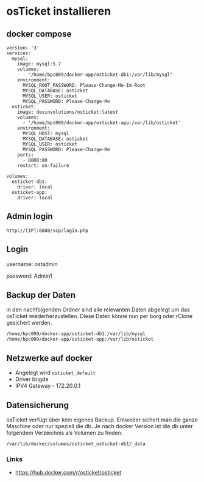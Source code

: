# osTicket installieren

## docker compose
```
version: '3'
services:
  mysql:
    image: mysql:5.7
    volumes:
      - "/home/bpc009/docker-app/osticket-db1:/var/lib/mysql"
    environment:
      MYSQL_ROOT_PASSWORD: Please-Change-Me-Im-Root
      MYSQL_DATABASE: osticket
      MYSQL_USER: osticket
      MYSQL_PASSWORD: Please-Change-Me
  osticket:
    image: devinsolutions/osticket:latest
    volumes:
      - '/home/bpc009/docker-app/osticket-app:/var/lib/osticket'
    environment:
      MYSQL_HOST: mysql
      MYSQL_DATABASE: osticket
      MYSQL_USER: osticket
      MYSQL_PASSWORD: Please-Change-Me
    ports:
      - 8888:80
    restart: on-failure

volumes:
  osticket-db1:
    driver: local
  osticket-app:
    driver: local

```

## Admin login
```
http://[IP]:8888/scp/login.php
```

## Login

username: ostadmin

password: Admin1

## Backup der Daten
in den nachfolgenden Ordner sind alle relevanten Daten abgelegt um das osTicket wiederherzustellen.
Diese Daten könne nun per borg oder rClone gesichert werden.
```
/home/bpc009/docker-app/osticket-db1:/var/lib/mysql
/home/bpc009/docker-app/osticket-app:/var/lib/osticket
```

## Netzwerke auf docker
+ Angelegt wird ```osticket_default```
+ Driver brigde
+ IPV4 Gateway - 172.20.0.1

## Datensicherung
osTicket verfügt über kein eigenes Backup. Entweder sichert man die ganze Maschine oder nur speziell die db.
Je nach docker Version ist die db unter folgendem Verzeichnis als Volumen zu finden.
```
/var/lib/docker/volumes/osticket_osticket-db1/_data
```


### Links

+ https://hub.docker.com/r/osticket/osticket
